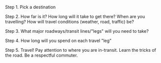 Step 1. Pick a destination

Step 2. How far is it?  How long will it take to get there?  When are you travelling?  How will travel conditions (weather, road, traffic) be?

Step 3. What major roadways/transit lines/"legs" will you need to take?

Step 4. How long will you spend on each travel "leg"

Step 5. Travel!  Pay attention to where you are in-transit.  Learn the tricks of the road.  Be a respectful commuter.
